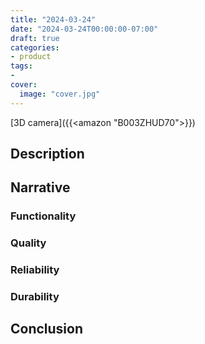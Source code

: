 ```yaml
---
title: "2024-03-24"
date: "2024-03-24T00:00:00-07:00"
draft: true
categories:
- product
tags:
- 
cover:
  image: "cover.jpg"
---
```

[3D camera]({{<amazon "B003ZHUD70">}})
<!--more-->
## Description

## Narrative

### Functionality

### Quality

### Reliability

### Durability

## Conclusion